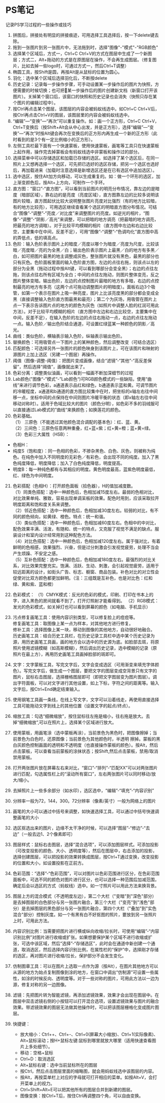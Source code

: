 # PS笔记
记录PS学习过程的一些操作或技巧


1. 拼图后，拼接处有明显的拼接痕迹，可用选择工具选择后，按一下delete键去除。
2. 拖到一张图片到另一张图片中，无法拖到时，选择"图像"-"模式"-"RGB颜色"
3. 选择某个区域后，方式一，Ctrl+C Ctrl+V的方式在图层中生成了一个新图层；方式二，Alt+拖动的方式是在原图层在操作，不会再生成图层。（修复图片，比如去掉一些logo时，可通过方式一，然后Ctrl+T调整）
4. 椭圆工具，按Shift是圆，再按Alt是从鼠标的位置为圆心。
5. 羽化：选中某个区域后选择羽化后，不断按delete
6. 历史记录：记录每一步操作步骤，可手动设置某一步操作后的图片为快照，方便需要的时候切换；也可把某一步操作后的图片创建新文档（新窗口打开该图片）。关掉某个窗口后，该窗口的快照和历史记录也会消失（快照只存在某个图片的编辑过程中）。
7. 按Ctrl再点击某个图层，该图层的内容会被蚂蚁线选中。如Ctrl+C Ctrl+V后，按Ctrl再点击Ctrl+V的图层，该图层里的内容会被蚂蚁线选中。
8. “编辑”—“变换”—“再次”可以重复操作。如：画一个正方形，Ctrl+C Ctrl+V，Ctrl+T变换后（按Shift+Alt会从中心出发，并是正方形），选择“编辑”—“变换”—“再次”时按Alt键会再次在变换后的正方形内再生成一个新的正方形（此时看到的是3个有一定比例缩小的正方形）。
9. 左侧工具栏最下面有一个快速蒙板，使用快速蒙板，画笔等工具只在快速蒙板上起作用，操作完去掉蒙板会有蚂蚁线选中非蒙板和操作过的部分。
10. 选择菜单中可以存储选区和加载已存储的选区。如选择了某个选区后，在同一照片上又想再选择一个选区，可先把已选好的选区存储，把另一个选区也选好后，再加载进来（加载时注意选择是新增选区还是在已有选区中追加选区）。
11. 选中选区，按住Alt加方向移动，可以生成重复的。如：做一个环形的选区，加上渐变颜色后，按Alt+上方向，可制作一个手环。
12. 直方图：“窗口”-“直方图”，可以看到当前图片的明亮分布情况，靠左边的是暗度（暗部区域），靠右边的是亮度（亮度区域），直方图靠左边的比较多说明该图片较暗，直方图起伏比较大说明整张图片亮度对比强烈（有的地方比较暗，有的地方比较亮），可用选区继续查看某个选区的明暗直方图分布情况。可结合“图像”-“调整”-“亮度／对比度”来调整图片的亮度。如逆光的相片，“图像”-“调整”-“阴影／高光”来调整，可以把暗的地方调亮（把最暗的地方调亮，把最亮的地方调暗）。对于比较平均模糊的相片（直方图中左边和右边比较空，主要集中在中间，反差不足），可用“图像”-“调整”-“色调均化”直方图中高的弄低点，低的填高点。
13. 色阶：输入色阶表示图片上的暗度／亮度以哪个为暗度／亮度为尺度，比较该暗／亮度暗／亮的为全黑／白；输出色阶表示图片上最黑／白的地方有多黑／白，如可把图片最黑的地主调整成灰色，整张图片就没有黑色，最黑的部分也只有灰色。色阶面板里面的输入色阶直方图，左边的点往右拖，则该点以左的部分为全黑（拖动过程中按Alt键，可以看到哪部分会变全黑）；右边的点往左拖，则该点往右所有区域为全白；中间的点往左拖动，则图片整体变亮，反之图片整体变暗。输出色阶，左边的点控制图片最暗的地方有多暗，右边的点控制最亮的地方有多亮（这两个点可拖动调整图片的明暗度）。面板右边3个吸管，如第一个表示在图片上吸一种亮度，图片上比该亮度黑的部分都会变成全黑（直接调整输入色阶直方图最黑和最亮）；第二个为灰场，用吸管在图片上点一下表示告诉图片点的地方的颜色为灰色（如照片中调整人脸的红润可用此方法）。对于比较平均模糊的相片（直方图中左边和右边比较空，主要集中在中间，反差不足），在输入色阶的左边的点往右拖动一点，右边的点往左拖动一点。输入色阶／输出色阶结合通道，可设置红绿蓝某一种颜色的阴影／高光。
14. 曲线：类似色阶，横轴表示输入色阶，纵轴表示输出色阶。
15. 替换颜色：可用吸管点一下图片上的某种颜色，然后调整改变（可结合选区）
16. 匹配颜色：可选择另外一张图片的颜色映身到该图片上，可在该图片和映射的源图片上加上选区（另建一个图层）再操作。
17. 阈值（图像-调整-阈值）：把图片变成画像，结合“滤镜”-“其他”-“高反差保留”，然后选择“阈值”，画像就出来了。
18. 色彩分离：调整类似油画，可以看到一幅画不断加深细节的过程
19. Lab颜色("图像“-”模式“-”Lab颜色“)可RGB颜色模式的一些缺陷，使用“曲线”来进行调节色彩，a通道表示品红和绿色，b通道表示蓝和黄。可调节图片的冷暖程度，a通道和b通道的直方图比较集中在时，把坐标的x轴左右往中间移一点，坐标中间的点保持在中间则图片冷暖平衡的状态（即x轴左右往中间移动对称时）。适用于色域比较大的图片（颜色分明），如色彩不多的羽绒服可以直接通过Lab模式的”曲线“来换颜色；如换莲花的颜色。
20. 色彩基础。  
（1） 三原色（不能透过其他颜色混合调配的基本色）：红、蓝、黄。  
（2）三间色：三原色任意两种重叠，红+蓝=紫；红+黄=橙；蓝+黄=绿。  
（3）色彩三大属性（HSB）：  
  - 色相H：  
  - 纯度S（饱和度）：同一色相的色彩，不掺杂黑色、白色、灰色，则被称为纯色。在纯色中加入不同明度的无彩色／有彩色，会出现不同的纯度。加入了黑色纯度降低，明度降低；加入了白色纯度降低，明度提高。  
  - 明度B：每一种纯色都有与其相应的明度。黄色明度最高，蓝紫色明度最低，红、绿色为中间明度。
21. 色彩搭配（色相H）：打开颜色面板（拾色器），H的值加减度数。  
（1）同类色搭配：选中一种颜色后，色相加减15度左右。最弱的色相对比，对比效果单纯、雅致，容易出现单调呆板的效果。配色时用到，应该采取拉开明度距离和饱和度关系来调整。  
（2）邻近色搭配：选中一种颜色后，色相加减30度左右。较弱的对比，有不同的颜色倾向，如黄绿、橙色。特点：统一和谐。  
（3）类似色搭配：选中一种颜色后，色相加减60度左右。色相中的中对比，配色效果丰满、活泼，有随和、统一的特点，又克服了视觉不满足的缺点。服装设计和室内设计经常用到这种配色方法。  
（4）对比色搭配：选中一种颜色后，色相加减120度左右。属于强对比，有着鲜明的色相感，效果强烈、兴奋，但是过分刺激会引发视觉疲劳，处理不当会产生烦躁、不安定之感。  
（5）互补色搭配：选中一种颜色后，色相加减180度左右。最强烈的对比关系，对比效果完整充实。饱满、活跃、生动、刺激，会引起视觉疲劳，适用于较远距离的设计，如街头广告、标志、橱窗、商品包装。补色对比的对立性会促使对比双方颜色都更加鲜明。（注：三组既是互补色，也是对比色：红和绿、黄和紫、蓝和橙）
22. 色彩模式：
（1）CMYK模式：反光的色彩的模式，印刷、打印在书本上的字，进入黑色的房间就看不到了，打开灯照射才能看得到。
（2）RGB模式：发光的色彩模式，如关掉灯也可以看到屏幕的颜色（如电脑、手机显示）

23. 污点修复画笔工具：使用内容识别类型，可以修复脸上的痘痘等。  
修复画笔工具：取图像上某一点为样本，对其他地方进行修复。  
修补工具：选择图像上某一块，移动到图像的其他地方，自动很好地融合。  
历史画笔工具：结合历史工具栏，在历史记录工具栏中选中某个历史记录为源，用历史画笔工具画，画的地方会以选中的历史源为底。如脸部去斑，将原照片使用滤镜模糊（如高斯模糊），然后调出历史记录，选中模糊的记录（原照片在最上方），再用历史画笔工具画掉脸部的斑即可。  

24. 文字：文字蒙板工具，写完文字后，文字会变成选区（可用渐变来填充字体颜色）。写完文字后，做生成一个图层，要把文字的图层变成空背景只有文字的图片，鼠标右击图层，选择栅格图层即可（即把文字图层变为图片图层）。调出字符面板，可以对文字进行其他设置，如上下标，字符之间的距离等。输入文字后，按Ctrl+End确定结束输入。

25. 使用钢笔工具画一条线，在线上写文字，文字可以沿着线走，再使用直接选择工具可能拖动文字到线上的其他位置（设置文字的起点/终点）。

26. 缩放工具：勾选“细微缩放”，按住鼠标往左拖是缩小，往右拖是放大。去掉“细微缩放”,可以在照片上，选择某个区域进行放大。

27. 使用蒙板，用画笔涂（选中蒙板再涂），当前景色为黑色时，把图像擦掉；当前景色为白色时，还原图像；当前景色为其他颜色时，半透明 擦掉。蒙板的黑白灰颜色控制画面的透明和不透明度（也直接操作蒙板的颜色）。按Alt，然后点击蒙板，可以查看当前蒙板的涂抹状态；按Shift,然后点击蒙板，禁用/取消禁用蒙板。

28. 打开两张图片放在屏幕左右来对比，“窗口”-“排列”-“匹配XX”可以对两张图片进行匹配，勾选属性栏上的“滚动所有窗口”，左右两张图片可以同时移动/放大/缩小。

29. 去掉照片上一些多余部分（如水印），选区选中，“编辑”-“填充”-“内容识别”

30. 分辨率一般为72，144，300。72分辨率（像素/英寸）一般为网络上的图片

31. 画笔的大小可以通过中括号来调整，如快速选择工具，可以通过中括号快速调整画笔的大小

32. 选区抠选出来的图片，边缘不太干净的时候，可以选择“图层”-“修边”-“去边”（一般去边1、2个像素即可）

33. 图层样式：鼠标右击图层，选择“混合选项”，可以添加图层样式。可添加投影（可改变投影的颜色、大小、透明度等），然后在图层中，右击添加的投影，选择创建图层，可以把投影的效果转换成图层，按Ctrl+T通过变换，改变投影的位置和大小，如设置投影在正前方。

34. 色彩范围：“选择”-“色彩范围”，可以对图片以色彩范围进行区分，在色彩范围面板中，可选不同的颜色对图片进行区分，也可以选择一种范围后加减范围，确定后会以选区的方式（蚂蚁线）选中。如一寸照片可以用此方法来换背景。

35. 图层上方的混合模式（不透明度左边），第二个大栏（"变暗"到"深色"部分）是去掉图层的白色部分与另一张图片融合，第三个大栏（"变亮"到"浅色"部分）是去掉图层的黑色部分与另一张图片融合，第四个大栏（"叠加"到"实色混合"部分）控制灰度。如一个有黑有白不好抠图的照片，要放到另一张照片上时，可用此方法。

36. 内容识别比例：当需要把图片进行横或纵向收缩/拉长时，可使用“编辑”-“内容识别比例”对图片进行收缩或扩张。如果想要保护某个区域不进行收缩或扩张，可选中该区域，然后“选择”-“存储选区”，此时会在通道中新创建一个通道，取消选区，然后选择内容识别比例，在属性栏的“保护”中，选择刚才存储的选区，再对图片进行收缩/拉长，保护部分不会发生变化。

37. 仿制图章工具：可以在图片上选取一点作为源（按Alt），在图片其他地方可以从源的地方为始点复制图像到涂的地方，在窗口中调出“仿制源”可设置一些属性，如涂的时候反向、透明度等。对于一些对称的图片，可用此方法以一边为源，修复对称的另一边图像。

38. 滤镜：先把图片转为智能滤镜，再添加滤镜效果，效果才会出现在图层中。在图层中双击滤镜右侧的小按钮可以打开混合选项，设置滤镜效果与图片的融合效果。带滤镜效果的图层无法做其他操作时，可以把该图层栅格化变成图片图层。

39. 快捷键：  
	- 放大缩小：Ctrl++、Ctrl+-、Ctrl+0(屏幕大小缩放)、Ctrl+1(实际像素)、Alt+鼠标滚动；按H+鼠标左键:鼠标到哪里就放大哪里（适用快速查看图片上多处细节）。
	- 移动：空格+鼠标
	- Ctrl+D：取消选区
	- Alt+鼠标右键：选中当前鼠标所在的图层
	- 按Ctrl，然后点击图层里面的缩略图，就会用蚂蚁线选中该图层的内容。
	- 按Alt，再按菜单栏上对应的字母就可打开相应的菜单。如按Alt+V，会打开菜单上的视力。
	- Ctrl+Shift+Alt+E可以把其他所有的图层合并到新建的图层。
	- 图像变换：按Ctrl+T后，按住Ctrl再调整四个角，可以自由变换。


